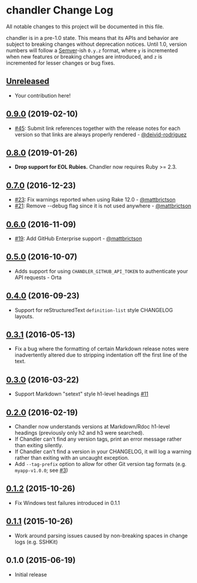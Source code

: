 # chandler Change Log

All notable changes to this project will be documented in this file.

chandler is in a pre-1.0 state. This means that its APIs and behavior are subject to breaking changes without deprecation notices. Until 1.0, version numbers will follow a [Semver][]-ish `0.y.z` format, where `y` is incremented when new features or breaking changes are introduced, and `z` is incremented for lesser changes or bug fixes.

## [Unreleased][]

* Your contribution here!

## [0.9.0][] (2019-02-10)

* [#45](https://github.com/mattbrictson/chandler/pull/45): Submit link references together with the release notes for each version so that links are always properly rendered - [@deivid-rodriguez](https://github.com/deivid-rodriguez)

## [0.8.0][] (2019-01-26)

* **Drop support for EOL Rubies.** Chandler now requires Ruby >= 2.3.

## [0.7.0][] (2016-12-23)

* [#23](https://github.com/mattbrictson/chandler/pull/23): Fix warnings reported when using Rake 12.0 - [@mattbrictson](https://github.com/mattbrictson)
* [#21](https://github.com/mattbrictson/chandler/pull/21): Remove --debug flag since it is not used anywhere - [@mattbrictson](https://github.com/mattbrictson)

## [0.6.0][] (2016-11-09)

* [#19](https://github.com/mattbrictson/chandler/pull/19): Add GitHub Enterprise support - [@mattbrictson](https://github.com/mattbrictson)

## [0.5.0][] (2016-10-07)

* Adds support for using `CHANDLER_GITHUB_API_TOKEN` to authenticate your API requests - Orta

## [0.4.0][] (2016-09-23)

* Support for reStructuredText `definition-list` style CHANGELOG layouts.

## [0.3.1][] (2016-05-13)

* Fix a bug where the formatting of certain Markdown release notes were
  inadvertently altered due to stripping indentation off the first line of the
  text.

## [0.3.0][] (2016-03-22)

* Support Markdown "setext" style h1-level headings [#11](https://github.com/mattbrictson/chandler/pull/11)

## [0.2.0][] (2016-02-19)

* Chandler now understands versions at Markdown/Rdoc h1-level headings (previously only h2 and h3 were searched).
* If Chandler can't find any version tags, print an error message rather than exiting silently.
* If Chandler can't find a version in your CHANGELOG, it will log a warning rather than exiting with an uncaught exception.
* Add `--tag-prefix` option to allow for other Git version tag formats (e.g. `myapp-v1.0.0`; see [#3](https://github.com/mattbrictson/chandler/issues/3))

## [0.1.2][] (2015-10-26)

* Fix Windows test failures introduced in 0.1.1

## [0.1.1][] (2015-10-26)

* Work around parsing issues caused by non-breaking spaces in change logs (e.g. SSHKit)

## 0.1.0 (2015-06-19)

* Initial release

[Semver]: http://semver.org
[Unreleased]: https://github.com/mattbrictson/chandler/compare/v0.9.0...HEAD
[0.9.0]: https://github.com/mattbrictson/chandler/compare/v0.8.0...v0.9.0
[0.8.0]: https://github.com/mattbrictson/chandler/compare/v0.7.0...v0.8.0
[0.7.0]: https://github.com/mattbrictson/chandler/compare/v0.6.0...v0.7.0
[0.6.0]: https://github.com/mattbrictson/chandler/compare/v0.5.0...v0.6.0
[0.5.0]: https://github.com/mattbrictson/chandler/compare/v0.4.0...v0.5.0
[0.4.0]: https://github.com/mattbrictson/chandler/compare/v0.3.1...v0.4.0
[0.3.1]: https://github.com/mattbrictson/chandler/compare/v0.3.0...v0.3.1
[0.3.0]: https://github.com/mattbrictson/chandler/compare/v0.2.0...v0.3.0
[0.2.0]: https://github.com/mattbrictson/chandler/compare/v0.1.2...v0.2.0
[0.1.2]: https://github.com/mattbrictson/chandler/compare/v0.1.1...v0.1.2
[0.1.1]: https://github.com/mattbrictson/chandler/compare/v0.1.0...v0.1.1
